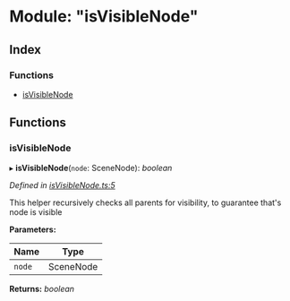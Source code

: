 
# Module: "isVisibleNode"

## Index

### Functions

* [isVisibleNode](_isvisiblenode_.md#isvisiblenode)

## Functions

###  isVisibleNode

▸ **isVisibleNode**(`node`: SceneNode): *boolean*

*Defined in [isVisibleNode.ts:5](https://github.com/figma-plugin-helper-functions/figma-plugin-helpers/blob/e417c28/src/helpers/isVisibleNode.ts#L5)*

This helper recursively checks all parents for visibility, to guarantee that's node is visible

**Parameters:**

Name | Type |
------ | ------ |
`node` | SceneNode |

**Returns:** *boolean*
